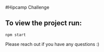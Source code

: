 #Hipcamp Challenge

## To view the project run:
```
npm start
```

Please reach out if you have any questions :)
